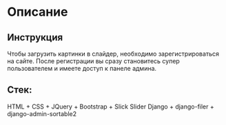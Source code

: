 <h1>Описание</h1>

<h2>Инструкция</h2>

Чтобы загрузить картинки в слайдер, необходимо зарегистрироваться на сайте. 
После регистрации вы сразу становитесь супер пользователем и имеете доступ к панеле админа.

<h2>Стек:</h2>
HTML + CSS + JQuery + Bootstrap + Slick Slider
Django + django-filer + django-admin-sortable2
